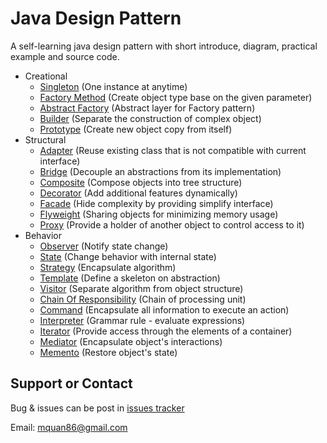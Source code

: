 # Java Design Pattern
A self-learning java design pattern with short introduce, diagram, practical example and source code.

* Creational
    * [Singleton](./wiki/Singleton.md) (One instance at anytime)
    * [Factory Method](./wiki/Factory-Method.md) (Create object type base on the given parameter)
    * [Abstract Factory](./wiki/Abstract-Factory.md) (Abstract layer for Factory pattern)
    * [Builder](./wiki/Builder.md) (Separate the construction of complex object)
    * [Prototype](./wiki/Prototype.md) (Create new object copy from itself)
* Structural
    * [Adapter](./wiki/Adapter.md) (Reuse existing class that is not compatible with current interface)
    * [Bridge](./wiki/Bridge.md) (Decouple an abstractions from its implementation)
    * [Composite](./wiki/Composite.md) (Compose objects into tree structure)
    * [Decorator](./wiki/Decorator.md) (Add additional features dynamically)
    * [Facade](./wiki/Facade.md) (Hide complexity by providing simplify interface)
    * [Flyweight](./wiki/Flyweight.md) (Sharing objects for minimizing memory usage)
    * [Proxy](./wiki/Proxy.md) (Provide a holder of another object to control access to it)
* Behavior
    * [Observer](./wiki/Observer.md) (Notify state change)
    * [State](./wiki/State.md) (Change behavior with internal state)
    * [Strategy](./wiki/Strategy.md) (Encapsulate algorithm)
    * [Template](./wiki/Template-Method.md) (Define a skeleton on abstraction)
    * [Visitor](./wiki/Visitor.md) (Separate algorithm from object structure)
    * [Chain Of Responsibility](./wiki/Chain-Of-Responsibility.md) (Chain of processing unit)
    * [Command](./wiki/Command.md) (Encapsulate all information to execute an action)
    * [Interpreter](./wiki/Interpreter.md) (Grammar rule - evaluate expressions)
    * [Iterator](./wiki/Iterator.md) (Provide access through the elements of a container)
    * [Mediator](./wiki/Mediator.md) (Encapsulate object's interactions)
    * [Memento](./wiki/Memento.md) (Restore object's state)

## Support or Contact
Bug & issues can be post in [issues tracker](https://github.com/mquan86/java-design-pattern/issues)

Email: mquan86@gmail.com
